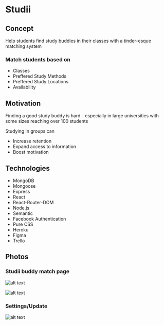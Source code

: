# Studii

## Concept
Help students find study buddies in their classes with a tinder-esque matching system

### Match students based on
* Classes
* Preffered Study Methods
* Preffered Study Locations
* Availablilty


## Motivation
Finding a good study buddy is hard - especially in large universities with some sizes reaching over 100 students

Studying in groups can
* Increase retention
* Expand access to information
* Boost motivation

## Technologies
* MongoDB
* Mongoose
* Express
* React
* React-Router-DOM
* Node.js
* Semantic
* Facebook Authentication
* Pure CSS
* Heroku
* Figma
* Trello


## Photos
### Studii buddy match page
![alt text](https://i.imgur.com/4EguDCV.png)

![alt text](https://i.imgur.com/IZrREgm.png)

### Settings/Update
![alt text](https://i.imgur.com/F8HgiGC.png)




